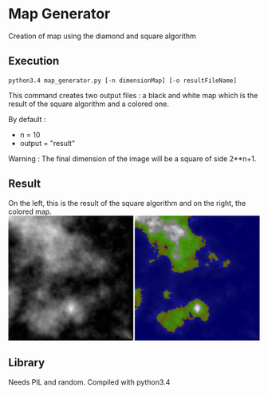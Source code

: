 # Map Generator
Creation of map using the diamond and square algorithm

## Execution
```
python3.4 map_generator.py [-n dimensionMap] [-o resultFileName]
```
This command creates two output files : a black and white map which is the result of the square algorithm and a colored one.  

By default :
  - n = 10
  - output = "result"

Warning : The final dimension of the image will be a square of side 2**n+1.

## Result
On the left, this is the result of the square algorithm and on the right, the colored map.
![Result](https://raw.githubusercontent.com/Jeanselme/Map_generator/master/images/result.png)


## Library
Needs PIL and random. Compiled with python3.4
